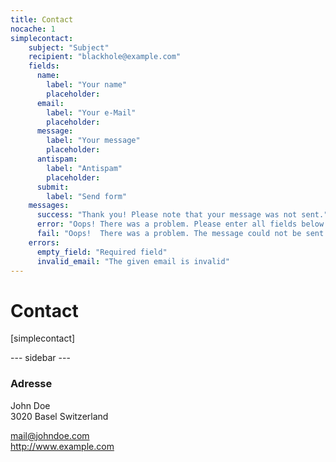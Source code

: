 ```yaml
---
title: Contact
nocache: 1
simplecontact:
    subject: "Subject"
    recipient: "blackhole@example.com"
    fields:
      name:
        label: "Your name"
        placeholder:
      email:
        label: "Your e-Mail"
        placeholder:
      message:
        label: "Your message"
        placeholder:
      antispam:
        label: "Antispam"
        placeholder:
      submit:
        label: "Send form"
    messages:
      success: "Thank you! Please note that your message was not sent."
      error: "Oops! There was a problem. Please enter all fields below and try again."
      fail: "Oops!  There was a problem. The message could not be sent."
    errors:
      empty_field: "Required field"
      invalid_email: "The given email is invalid"
---
```


<h1>Contact</h1>

[simplecontact]


--- sidebar ---

### Adresse

John Doe    
3020 Basel
Switzerland

<mail@johndoe.com>  
<http://www.example.com>  
